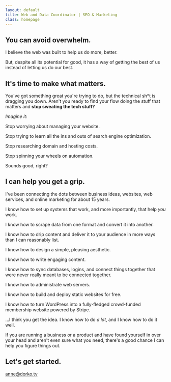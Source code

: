 ```yaml
---
layout: default
title: Web and Data Coordinator | SEO & Marketing
class: homepage
---
```



## You can avoid overwhelm.

I believe the web was built to help us do more, better.

But, despite all its potential for good, it has a way of getting the best of us instead of letting us do our best.

## It's time to make what matters.

You've got something great you're trying to do, but the technical sh\*t is dragging you down. Aren't you ready to find your flow doing the stuff that matters and **stop sweating the tech stuff?**

_Imagine it:_

Stop worrying about managing your website.

Stop trying to learn all the ins and outs of search engine optimization.

Stop researching domain and hosting costs.

Stop spinning your wheels on automation.

Sounds good, right?

## I can help you get a grip.

I've been connecting the dots between business ideas, websites, web services, and online marketing for about 15 years.

I know how to set up systems that work, and more importantly, that help _you_ work.

I know how to scrape data from one format and convert it into another.

I know how to drip content and deliver it to your audience in more ways than I can reasonably list.

I know how to design a simple, pleasing aesthetic.

I know how to write engaging content.

I know how to sync databases, logins, and connect things together that were never really meant to be connected together.

I know how to administrate web servers.

I know how to build and deploy static websites for free.

I know how to turn WordPress into a fully-fledged crowd-funded membership website powered by Stripe.

...I think you get the idea. I know how to do _a lot_, and I know how to do it well.

If you are running a business or a product and have found yourself in over your head and aren't even sure what you need, there's a good chance I can help you figure things out.

## Let's get started.

<a href="mailto:anne@dorko.tv?subject=Let%E2%80%99s+work+together" class="button dark">anne@dorko.tv</a>
